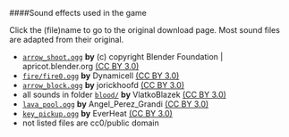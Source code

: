####Sound effects used in the game

Click the (file)name to go to the original download page.
Most sound files are adapted from their original.

- [`arrow_shoot.ogg`](https://opengameart.org/content/sfxpunch) **by** (c) copyright Blender Foundation | apricot.blender.org [(CC BY 3.0)](https://creativecommons.org/licenses/by/3.0/)
- [`fire/fire0.ogg`](https://freesound.org/people/Dynamicell/sounds/17548/) **by** Dynamicell [(CC BY 3.0)](https://creativecommons.org/licenses/by/3.0/)
- [`arrow_block.ogg`](https://freesound.org/people/jorickhoofd/sounds/160043/) **by** jorickhoofd [(CC BY 3.0)](https://creativecommons.org/licenses/by/3.0/)
- all sounds in folder [`blood/`](https://freesound.org/people/VlatkoBlazek/sounds/318592/) **by** VlatkoBlazek [(CC BY 3.0)](https://creativecommons.org/licenses/by/3.0/)
- [`lava_pool.ogg`](https://freesound.org/people/Angel_Perez_Grandi/sounds/69397/) **by** Angel_Perez_Grandi [(CC BY 3.0)](https://creativecommons.org/licenses/by/3.0/)
- [`key_pickup.ogg`](https://freesound.org/people/EverHeat/sounds/205561/) **by** EverHeat [(CC BY 3.0)](https://creativecommons.org/licenses/by/3.0/)
- not listed files are cc0/public domain

